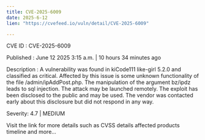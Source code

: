 ```yaml
---
title: CVE-2025-6009
date: 2025-6-12
lien: "https://cvefeed.io/vuln/detail/CVE-2025-6009"

---
```


CVE ID : CVE-2025-6009

Published :  June 12
2025
3:15 a.m. | 10 hours
34 minutes ago

Description : A vulnerability was found in kiCode111 like-girl 5.2.0 and classified as critical. Affected by this issue is some unknown functionality of the file /admin/ipAddPost.php. The manipulation of the argument bz/ipdz leads to sql injection. The attack may be launched remotely. The exploit has been disclosed to the public and may be used. The vendor was contacted early about this disclosure but did not respond in any way.

Severity: 4.7 | MEDIUM

Visit the link for more details
such as CVSS details
affected products
timeline
and more...
